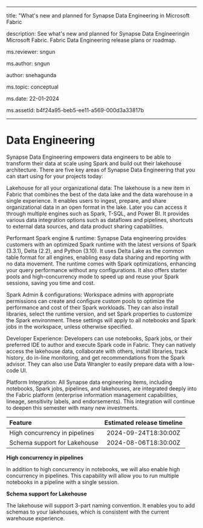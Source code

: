
- - -

title: "What's new and planned for Synapse Data Engineering in Microsoft Fabric 

description: See what's new and planned for Synapse Data Engineeringin Microsoft Fabric. Fabric Data Engineering release plans or roadmap.

ms.reviewer: sngun

ms.author: sngun

author: snehagunda

ms.topic: conceptual

ms.date: 22-01-2024 

ms.assetId: b4f24a95-beb5-ee11-a569-000d3a33817b

- - -

  
# Data Engineering

Synapse Data Engineering empowers data engineers to be able to transform their data at scale using Spark and build out their lakehouse architecture. There are five key areas of Synapse Data Engineering that you can start using for your projects today:

Lakehouse for all your organizational data: The lakehouse is a new item in Fabric that combines the best of the data lake and the data warehouse in a single experience. It enables users to ingest, prepare, and share organizational data in an open format in the lake. Later you can access it through multiple engines such as Spark, T-SQL, and Power BI. It provides various data integration options such as dataflows and pipelines, shortcuts to external data sources, and data product sharing capabilities.

Performant Spark engine & runtime: Synapse Data engineering provides customers with an optimized Spark runtime with the latest versions of Spark (3.3.1), Delta (2.2), and Python (3.10). It uses Delta Lake as the common table format for all engines, enabling easy data sharing and reporting with no data movement. The runtime comes with Spark optimizations, enhancing your query performance without any configurations. It also offers starter pools and high-concurrency mode to speed up and reuse your Spark sessions, saving you time and cost.

Spark Admin & configurations: Workspace admins with appropriate permissions can create and configure custom pools to optimize the performance and cost of their Spark workloads. They can also install libraries, select the runtime version, and set Spark properties to customize the Spark environment. These settings will apply to all notebooks and Spark jobs in the workspace, unless otherwise specified.

Developer Experience: Developers can use notebooks, Spark jobs, or their preferred IDE to author and execute Spark code in Fabric. They can natively access the lakehouse data, collaborate with others, install libraries, track history, do in-line monitoring, and get recommendations from the Spark advisor. They can also use Data Wrangler to easily prepare data with a low-code UI.

Platform Integration: All Synapse data engineering items, including notebooks, Spark jobs, pipelines, and lakehouses, are integrated deeply into the Fabric platform (enterprise information management capabilities, lineage, sensitivity labels, and endorsements). This integration will continue to deepen this semester with many new investments.

|     **Feature**      | **Estimated release timeline** |    
|:-------------------| :------------------------------:|   
| High concurrency in pipelines   |2024-09-24T18:30:00Z   | 
| Schema support for Lakehouse   |2024-08-06T18:30:00Z   |

**High concurrency in pipelines**

In addition to high concurrency in notebooks, we will also enable high
concurrency in pipelines. This capability will allow you to run multiple
notebooks in a pipeline with a single session.



**Schema support for Lakehouse**

The lakehouse will support 3-part naming convention. It enables you to add
schemas to your lakehouses, which is consistent with the current warehouse
experience.


